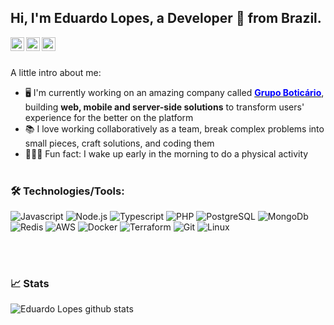 ## Hi, I'm Eduardo Lopes, a Developer 🚀 from Brazil. 
 
 <a href="https://twitter.com/edulops">
  <img align="left" alt="Eduardo Lopes Twitter" width="22px" src="https://cdn.jsdelivr.net/npm/simple-icons@v3/icons/twitter.svg" />
</a>
<a href="https://www.linkedin.com/in/eduardolops/">
  <img align="left" alt="Eduardo Lopes Linkdein" width="22px" src="https://cdn.jsdelivr.net/npm/simple-icons@v3/icons/linkedin.svg" />
</a>
<a href="https://instagram.com/eduardolops">
  <img align="left" alt="Eduardo Lopes Instagram" width="22px" src="https://cdn.jsdelivr.net/npm/simple-icons@v3/icons/instagram.svg" />
</a>

<br/><br/>

A little intro about me:

- 🖥︎  I'm currently working on an amazing company called **[<span style="color: blue">Grupo Boticário</span>](https://www.grupoboticario.com.br)**, building **web, mobile and server-side solutions** to transform users' experience for the better on the platform
- 📚  I love working collaboratively as a team, break complex problems into small pieces, craft solutions, and coding them
- 🚴🏽‍♀️ Fun fact:  I wake up early in the morning to do a physical activity
<br></br>


### 🛠 Technologies/Tools:
![Javascript](https://img.shields.io/badge/JavaScript-F7DF1E?style=for-the-badge&logo=javascript&logoColor=black)
![Node.js](https://img.shields.io/badge/Node.js-43853D?style=for-the-badge&logo=node.js&logoColor=white)
![Typescript](https://img.shields.io/badge/TypeScript-007ACC?style=for-the-badge&logo=typescript&logoColor=white)
![PHP](https://img.shields.io/badge/PHP-777BB4?style=for-the-badge&logo=php&logoColor=white)
![PostgreSQL](https://img.shields.io/badge/PostgreSQL-316192?style=for-the-badge&logo=postgresql&logoColor=white)
![MongoDb](https://img.shields.io/badge/MongoDB-4EA94B?style=for-the-badge&logo=mongodb&logoColor=white)
![Redis](https://img.shields.io/badge/Redis-D9281A?style=for-the-badge&logo=redis&logoColor=white)
![AWS](https://img.shields.io/badge/Amazon_AWS-232F3E?style=for-the-badge&logo=amazon-aws&logoColor=white)
![Docker](https://img.shields.io/badge/Docker-2496ED?style=for-the-badge&logo=docker&logoColor=white)
![Terraform](https://img.shields.io/badge/Terraform-7B42BC?style=for-the-badge&logo=terraform&logoColor=white)
![Git](https://img.shields.io/badge/Git-E34F26?style=for-the-badge&logo=git&logoColor=white) 
![Linux](https://img.shields.io/badge/Linux-E34F26?style=for-the-badge&logo=linux&logoColor=black) 

<br></br>

### 📈 Stats 
![Eduardo Lopes github stats](https://github-readme-stats.vercel.app/api?username=edulops&&show_icons=true&count_private=true&theme=radical&line_height=27&v=5)
<br></br>

